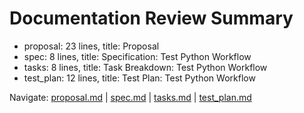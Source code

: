 # Documentation Review Summary

- proposal: 23 lines, title: Proposal
- spec: 8 lines, title: Specification: Test Python Workflow
- tasks: 8 lines, title: Task Breakdown: Test Python Workflow
- test_plan: 12 lines, title: Test Plan: Test Python Workflow

Navigate: [proposal.md](./proposal.md) | [spec.md](./spec.md) | [tasks.md](./tasks.md) | [test_plan.md](./test_plan.md)
